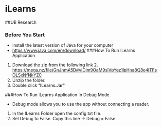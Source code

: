 # iLearns
##UB Research 
### Before You Start
- Install the latest version of Java for your computer
- https://www.java.com/en/download/
###How To Run ILearns Application 
1. Download the zip from the following link
    2. https://mega.nz/file/GnJhmA5D#vICjm9OaM9sIVpYez1lpHna8Q8o4iTFsOLSxNfNkYZ0
2. Unzip the folder.
3. Double click "ILearns.Jar"

###How To Run ILearns Application In Debug Mode 
- Debug mode allows you to use the app without connecting a reader.
1. In the ILearns Folder open the config.txt file.
2. Set Debug to False. Copy this line -> Debug = False 
    
